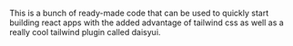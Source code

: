 This is a bunch of ready-made code that can be used to quickly start building react apps with the added advantage of tailwind css as well as a really cool tailwind plugin called daisyui.
